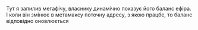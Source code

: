 Тут я запилив мегафічу, власнику динамічно показує його баланс ефіра. І коли він змінює в метамаксу поточну адресу, з якою працбє, то баланс відповідно оновлюється
